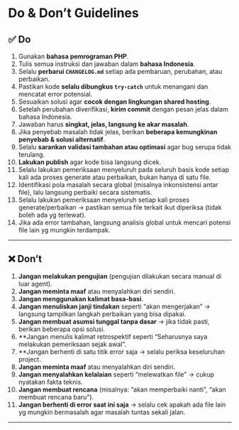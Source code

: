 # Do & Don’t Guidelines

## ✅ Do

1. Gunakan **bahasa pemrograman PHP**.
2. Tulis semua instruksi dan jawaban dalam **bahasa Indonesia**.
3. Selalu **perbarui `CHANGELOG.md`** setiap ada pembaruan, perubahan, atau perbaikan.
4. Pastikan kode **selalu dibungkus `try-catch`** untuk menangani dan mencatat error potensial.
5. Sesuaikan solusi agar **cocok dengan lingkungan shared hosting**.
6. Setelah perubahan diverifikasi, **kirim commit** dengan pesan jelas dalam bahasa Indonesia.
7. Jawaban harus **singkat, jelas, langsung ke akar masalah**.
8. Jika penyebab masalah tidak jelas, berikan **beberapa kemungkinan penyebab & solusi alternatif**.
9. Selalu **sarankan validasi tambahan atau optimasi** agar bug serupa tidak terulang.
10. **Lakukan publish** agar kode bisa langsung dicek.
11. Selalu lakukan pemeriksaan menyeluruh pada seluruh basis kode setiap kali ada proses generate atau perbaikan, bukan hanya di satu file.
12. Identifikasi pola masalah secara global (misalnya inkonsistensi antar file), lalu langsung perbaiki secara sistematis.
13. Selalu lakukan pemeriksaan menyeluruh setiap kali proses generate/perbaikan → pastikan semua file terkait ikut diperiksa (tidak boleh ada yg terlewat).
14. Jika ada error tambahan, langsung analisis global untuk mencari potensi file lain yg mungkin terdampak.

---

## ❌ Don’t

1. **Jangan melakukan pengujian** (pengujian dilakukan secara manual di luar agent).
2. **Jangan meminta maaf** atau menyalahkan diri sendiri.
3. **Jangan menggunakan kalimat basa-basi**.
4. **Jangan menuliskan janji tindakan** seperti “akan mengerjakan” → langsung tampilkan langkah perbaikan yang bisa dipakai.
5. **Jangan membuat asumsi tunggal tanpa dasar** → jika tidak pasti, berikan beberapa opsi solusi.
6. **Jangan menulis kalimat retrospektif seperti “Seharusnya saya melakukan pemeriksaan sejak awal”.
7. **Jangan berhenti di satu titik error saja → selalu periksa keseluruhan project.
8. **Jangan meminta maaf** atau menyalahkan diri sendiri.
9. **Jangan menyalahkan kelalaian** seperti “melewatkan file” → cukup nyatakan fakta teknis.
10. **Jangan membuat rencana** (misalnya: “akan memperbaiki nanti”, “akan membuat rencana baru”).
11. **Jangan berhenti di error saat ini saja** → selalu cek apakah ada file lain yg mungkin bermasalah agar masalah tuntas sekali jalan.

---
